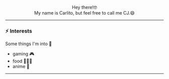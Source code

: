 <p align="center">
  Hey there!🤓
  </br>
  My name is Carlito, but feel free to call me CJ.😄
</p>

---

### :zap: Interests
Some things I'm into 🥵
- gaming 🎮
- food 🥵🍜😩
- anime 🦑

---


<!--
**carlito-jdp/carlito-jdp** is a ✨ _special_ ✨ repository because its `README.md` (this file) appears on your GitHub profile.


- 🔭 I’m currently working on ...
- 🌱 I’m currently learning ...
- 👯 I’m looking to collaborate on ...
- 🤔 I’m looking for help with ...
- 💬 Ask me about ...
- 📫 How to reach me: ...
- 😄 Pronouns: ...
- ⚡ Fun fact: ...
-->
